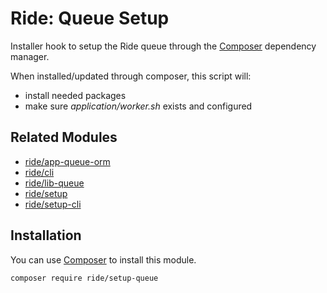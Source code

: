 # Ride: Queue Setup

Installer hook to setup the Ride queue through the [Composer](http://getcomposer.org) dependency manager.

When installed/updated through composer, this script will:

* install needed packages
* make sure _application/worker.sh_ exists and configured

## Related Modules

- [ride/app-queue-orm](https://github.com/all-ride/ride-app-queue-orm)
- [ride/cli](https://github.com/all-ride/ride-cli)
- [ride/lib-queue](https://github.com/all-ride/ride-lib-queue)
- [ride/setup](https://github.com/all-ride/ride-setup)
- [ride/setup-cli](https://github.com/all-ride/ride-setup-cli)

## Installation

You can use [Composer](http://getcomposer.org) to install this module.

```
composer require ride/setup-queue
```
